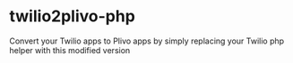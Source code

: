 twilio2plivo-php
================

Convert your Twilio apps to Plivo apps by simply replacing your Twilio php helper with this modified version